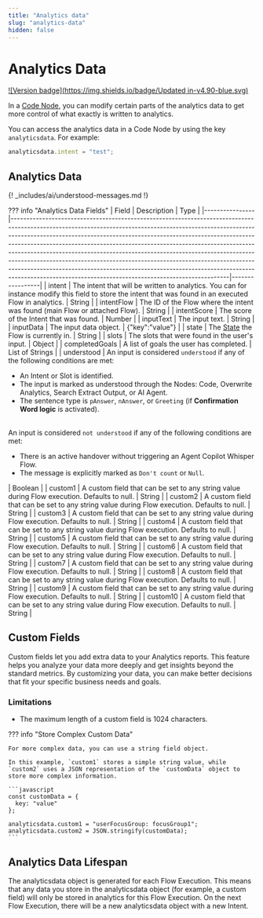 ```yaml
---
title: "Analytics data" 
slug: "analytics-data" 
hidden: false 
---
```


# Analytics Data

[![Version badge](https://img.shields.io/badge/Updated in-v4.90-blue.svg)](../../../../../release-notes/4.90.md)

In a [Code Node](overview.md), you can modify certain parts of the analytics data to get more control of what exactly is written to analytics.

You can access the analytics data in a Code Node by using the key `analyticsdata`. For example:

```javascript
analyticsdata.intent = "test";
``` 

## Analytics Data

{! _includes/ai/understood-messages.md !}

??? info "Analytics Data Fields"
    | Field          | Description                                                                                                                                                                                                                                                                                                                                                                                                                                                                                                                                                                                                                           | Type            |
    |----------------|---------------------------------------------------------------------------------------------------------------------------------------------------------------------------------------------------------------------------------------------------------------------------------------------------------------------------------------------------------------------------------------------------------------------------------------------------------------------------------------------------------------------------------------------------------------------------------------------------------------------------------------|-----------------|
    | intent         | The intent that will be written to analytics. You can for instance modify this field to store the intent that was found in an executed Flow in analytics.                                                                                                                                                                                                                                                                                                                                                                                                                                                                             | String          |
    | intentFlow     | The ID of the Flow where the intent was found (main Flow or attached Flow).                                                                                                                                                                                                                                                                                                                                                                                                                                                                                                                                                           | String          |
    | intentScore    | The score of the Intent that was found.                                                                                                                                                                                                                                                                                                                                                                                                                                                                                                                                                                                               | Number          |
    | inputText      | The input text.                                                                                                                                                                                                                                                                                                                                                                                                                                                                                                                                                                                                                       | String          |
    | inputData      | The input data object.                                                                                                                                                                                                                                                                                                                                                                                                                                                                                                                                                                                                                | {"key":"value"} |
    | state          | The [State](../../../../test/interaction-panel/state.md) the Flow is currently in.                                                                                                                                                                                                                                                                                                                                                                                                                                                                                                                                                    | String          |
    | slots          | The slots that were found in the user's input.                                                                                                                                                                                                                                                                                                                                                                                                                                                                                                                                                                                        | Object          |
    | completedGoals | A list of goals the user has completed.                                                                                                                                                                                                                                                                                                                                                                                                                                                                                                                                                                                               | List of Strings |
    | understood     | An input is considered `understood` if any of the following conditions are met:<ul><li>An Intent or Slot is identified.</li><li>The input is marked as understood through the Nodes: Code, Overwrite Analytics, Search Extract Output, or AI Agent.</li><li>The sentence type is `pAnswer`, `nAnswer`, or `Greeting` (if **Confirmation Word logic** is activated).</li></ul><br>An input is considered `not understood` if any of the following conditions are met:<ul><li>There is an active handover without triggering an Agent Copilot Whisper Flow.</li><li>The message is explicitly marked as `Don't count` or `Null`.</li></ul> | Boolean         |
    | custom1        | A custom field that can be set to any string value during Flow execution. Defaults to null.                                                                                                                                                                                                                                                                                                                                                                                                                                                                                                                                           | String          |
    | custom2        | A custom field that can be set to any string value during Flow execution. Defaults to null.                                                                                                                                                                                                                                                                                                                                                                                                                                                                                                                                           | String          |
    | custom3        | A custom field that can be set to any string value during Flow execution. Defaults to null.                                                                                                                                                                                                                                                                                                                                                                                                                                                                                                                                           | String          |
    | custom4        | A custom field that can be set to any string value during Flow execution. Defaults to null.                                                                                                                                                                                                                                                                                                                                                                                                                                                                                                                                           | String          |
    | custom5        | A custom field that can be set to any string value during Flow execution. Defaults to null.                                                                                                                                                                                                                                                                                                                                                                                                                                                                                                                                           | String          |
    | custom6        | A custom field that can be set to any string value during Flow execution. Defaults to null.                                                                                                                                                                                                                                                                                                                                                                                                                                                                                                                                           | String          |
    | custom7        | A custom field that can be set to any string value during Flow execution. Defaults to null.                                                                                                                                                                                                                                                                                                                                                                                                                                                                                                                                           | String          |
    | custom8        | A custom field that can be set to any string value during Flow execution. Defaults to null.                                                                                                                                                                                                                                                                                                                                                                                                                                                                                                                                           | String          |
    | custom9        | A custom field that can be set to any string value during Flow execution. Defaults to null.                                                                                                                                                                                                                                                                                                                                                                                                                                                                                                                                           | String          |
    | custom10       | A custom field that can be set to any string value during Flow execution. Defaults to null.                                                                                                                                                                                                                                                                                                                                                                                                                                                                                                                                           | String          |

## Custom Fields

Custom fields let you add extra data to your Analytics reports. 
This feature helps you analyze your data more deeply and get insights beyond the standard metrics. By customizing your data, you can make better decisions that fit your specific business needs and goals.

### Limitations

- The maximum length of a custom field is 1024 characters.

??? info "Store Complex Custom Data"

    For more complex data, you can use a string field object. 

    In this example, `custom1` stores a simple string value, while `custom2` uses a JSON representation of the `customData` object to store more complex information.

    ```javascript
    const customData = {
      key: "value"
    };

    analyticsdata.custom1 = "userFocusGroup: focusGroup1";
    analyticsdata.custom2 = JSON.stringify(customData);
    ```

## Analytics Data Lifespan

The analyticsdata object is generated for each Flow Execution.
This means that any data you store in the analyticsdata object
(for example, a custom field) will only be stored in analytics for this Flow Execution.
On the next Flow Execution, there will be a new analyticsdata object with a new Intent.